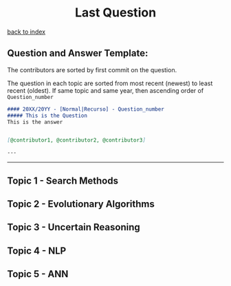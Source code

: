 <h1 align="center">Last Question</h1>

[back to index](../README.md)

## Question and Answer Template:
The contributors are sorted by first commit on the question.

The question in each topic are sorted from most recent (newest) to least recent (oldest). If same topic and same year, then ascending order of `Question_number`

```markdown
#### 20XX/20YY - [Normal|Recurso] - Question_number
##### This is the Question
This is the answer


[@contributor1, @contributor2, @contributor3]

---
```

---

## Topic 1 - Search Methods

## Topic 2 - Evolutionary Algorithms

## Topic 3 - Uncertain Reasoning

## Topic 4 - NLP

## Topic 5 - ANN
